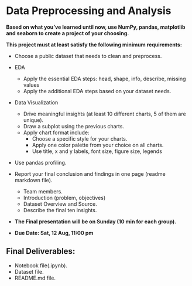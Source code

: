 # Data Preprocessing and Analysis

**Based on what you’ve learned until now, use NumPy, pandas, matplotlib and seaborn to create a project of your choosing.**

**This project must at least satisfy the following minimum requirements:**

- Choose a public dataset that needs to clean and preprocess.
- EDA
    - Apply the essential EDA steps: head, shape, info, describe, missing values
    - Apply the additional EDA steps based on your dataset needs.
- Data Visualization
    - Drive meaningful insights (at least 10 different charts, 5 of them are unique).
    - Draw a subplot using the previous charts.
    - Apply chart format include:
        - Choose a specific style for your charts.
        - Apply one color palette from your choice on all charts.
        - Use title, x and y labels, font size, figure size, legends
- Use pandas profiling.
- Report your final conclusion and findings in one page (readme markdown file).
    - Team members.
    - Introduction (problem, objectives)
    - Dataset Overview and Source.
    - Describe the final ten insights.


- **The Final presentation will be on Sunday (10 min for each group).**
- **Due Date: Sat, 12 Aug, 11:00 pm**
## Final Deliverables:
- Notebook file(.ipynb).
- Dataset file.
- README.md file.
